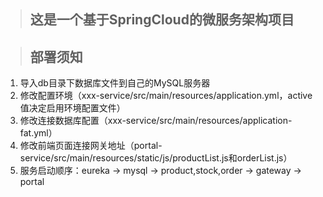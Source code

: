 >## 这是一个基于SpringCloud的微服务架构项目

>## 部署须知
1. 导入db目录下数据库文件到自己的MySQL服务器
2. 修改配置环境（xxx-service/src/main/resources/application.yml，active值决定启用环境配置文件）
3. 修改连接数据库配置（xxx-service/src/main/resources/application-fat.yml）
4. 修改前端页面连接网关地址（portal-service/src/main/resources/static/js/productList.js和orderList.js）
5. 服务启动顺序：eureka -> mysql -> product,stock,order -> gateway -> portal
